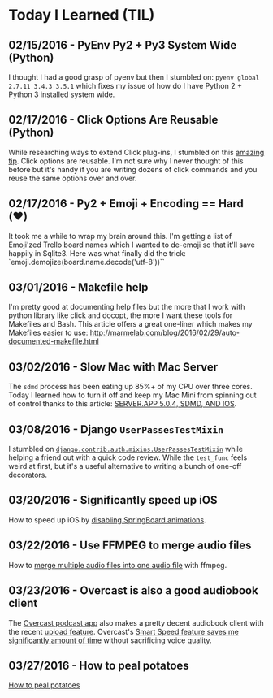 # Today I Learned (TIL)

## 02/15/2016 - PyEnv Py2 + Py3 System Wide (Python)

I thought I had a good grasp of pyenv but then I stumbled on: `pyenv global 2.7.11 3.4.3 3.5.1` which fixes my issue of how do I have Python 2 + Python 3 installed system wide.

## 02/17/2016 - Click Options Are Reusable (Python)

While researching ways to extend Click plug-ins, I stumbled on this [amazing tip](https://github.com/click-contrib/click-plugins/blob/master/README.rst#best-practices-and-extra-credit). Click options are reusable. I'm not sure why I never thought of this before but it's handy if you are writing dozens of click commands and you reuse the same options over and over. 

## 02/17/2016 - Py2 + Emoji + Encoding == Hard (:heart:)

It took me a while to wrap my brain around this. I'm getting a list of Emoji'zed Trello board names which I wanted to de-emoji so that it'll save happily in Sqlite3. Here was what finally did the trick: `emoji.demojize(board.name.decode('utf-8'))``

## 03/01/2016 - Makefile help

I'm pretty good at documenting help files but the more that I work with python library like click and docopt, the more I want these tools for Makefiles and Bash. This article offers a great one-liner which makes my Makefiles easier to use: http://marmelab.com/blog/2016/02/29/auto-documented-makefile.html

## 03/02/2016 - Slow Mac with Mac Server

The `sdmd` process has been eating up 85%+ of my CPU over three cores. Today I learned how to turn it off and keep my Mac Mini from spinning out of control thanks to this article: [SERVER.APP 5.0.4, SDMD, AND IOS](https://osxbytes.wordpress.com/2015/10/02/server-app-5-0-4-sdmd-and-ios/).

## 03/08/2016 - Django `UserPassesTestMixin`

I stumbled on [`django.contrib.auth.mixins.UserPassesTestMixin`](https://docs.djangoproject.com/en/1.9/topics/auth/default/#django.contrib.auth.mixins.UserPassesTestMixin) while helping a friend out with a quick code review. While the `test_func` feels weird at first, but it's a useful alternative to writing a bunch of one-off decorators.

## 03/20/2016 - Significantly speed up iOS

How to speed up iOS by [disabling SpringBoard animations](http://9to5mac.com/2016/03/08/how-to-disable-ios-springboard-animations-faster-glitch/).

## 03/22/2016 - Use FFMPEG to merge audio files

How to [merge multiple audio files into one audio file](https://trac.ffmpeg.org/wiki/Concatenate) with ffmpeg.

## 03/23/2016 - Overcast is also a good audiobook client

The [Overcast podcast app](https://overcast.fm/) also makes a pretty decent audiobook client with the recent [upload feature](https://www.macstories.net/ios/overcast-2-5-adds-dark-theme-file-uploads/). Overcast's [Smart Speed feature saves me significantly amount of time](https://medium.com/@eped/overcasts-smart-speed-vs-real-time-a759549ab48b) without sacrificing voice quality.

## 03/27/2016 - How to peal potatoes

[How to peal potatoes](https://www.youtube.com/watch?v=mbHeddAnrZs)
